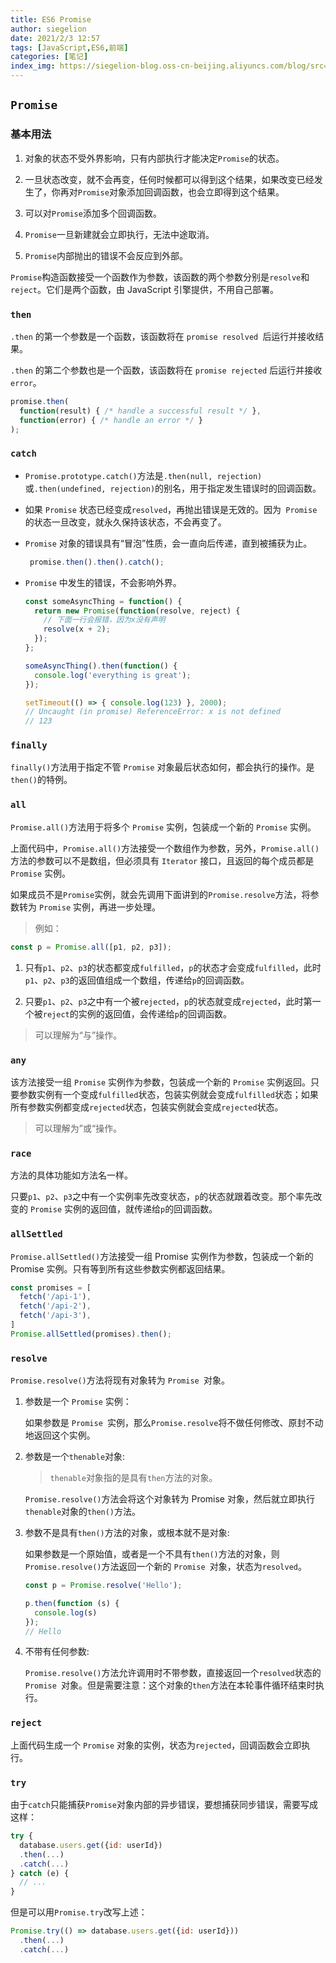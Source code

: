 ```yaml
---
title: ES6 Promise
author: siegelion
date: 2021/2/3 12:57
tags: [JavaScript,ES6,前端]
categories: [笔记]
index_img: https://siegelion-blog.oss-cn-beijing.aliyuncs.com/blog/src=http___201903.oss-cn-hangzhou.aliyuncs.com_js_900301-ec7ecc156a655d4fcf94361d71057e87.jpg&refer=http___201903.oss-cn-hangzhou.aliyuncs.webp
---
```




## `Promise`

### 基本用法

1. 对象的状态不受外界影响，只有内部执行才能决定`Promise`的状态。

2. 一旦状态改变，就不会再变，任何时候都可以得到这个结果，如果改变已经发生了，你再对`Promise`对象添加回调函数，也会立即得到这个结果。
3. 可以对`Promise`添加多个回调函数。

4. `Promise`一旦新建就会立即执行，无法中途取消。

5. `Promise`内部抛出的错误不会反应到外部。

`Promise`构造函数接受一个函数作为参数，该函数的两个参数分别是`resolve`和`reject`。它们是两个函数，由 JavaScript 引擎提供，不用自己部署。



###  `then`

`.then` 的第一个参数是一个函数，该函数将在 `promise resolved `后运行并接收结果。

`.then` 的第二个参数也是一个函数，该函数将在 `promise rejected` 后运行并接收 `error`。

```javascript
promise.then(
  function(result) { /* handle a successful result */ },
  function(error) { /* handle an error */ }
);
```



### `catch`

- `Promise.prototype.catch()`方法是`.then(null, rejection)`或`.then(undefined, rejection)`的别名，用于指定发生错误时的回调函数。

- 如果 `Promise` 状态已经变成`resolved`，再抛出错误是无效的。因为` Promise` 的状态一旦改变，就永久保持该状态，不会再变了。

- `Promise` 对象的错误具有“冒泡”性质，会一直向后传递，直到被捕获为止。

    ```javascript
     promise.then().then().catch();
    ```

- `Promise` 中发生的错误，不会影响外界。

    ```javascript
    const someAsyncThing = function() {
      return new Promise(function(resolve, reject) {
        // 下面一行会报错，因为x没有声明
        resolve(x + 2);
      });
    };
    
    someAsyncThing().then(function() {
      console.log('everything is great');
    });
    
    setTimeout(() => { console.log(123) }, 2000);
    // Uncaught (in promise) ReferenceError: x is not defined
    // 123
    ```

    

###  `finally`

`finally()`方法用于指定不管 `Promise` 对象最后状态如何，都会执行的操作。是`then()`的特例。



### `all`

`Promise.all()`方法用于将多个 `Promise` 实例，包装成一个新的 `Promise` 实例。

上面代码中，`Promise.all()`方法接受一个数组作为参数，另外，`Promise.all()`方法的参数可以不是数组，但必须具有 `Iterator` 接口，且返回的每个成员都是 `Promise` 实例。

如果成员不是`Promise`实例，就会先调用下面讲到的`Promise.resolve`方法，将参数转为 `Promise` 实例，再进一步处理。



> 例如：

```javascript
const p = Promise.all([p1, p2, p3]);
```

1. 只有`p1`、`p2`、`p3`的状态都变成`fulfilled`，`p`的状态才会变成`fulfilled`，此时`p1`、`p2`、`p3`的返回值组成一个数组，传递给`p`的回调函数。

2. 只要`p1`、`p2`、`p3`之中有一个被`rejected`，`p`的状态就变成`rejected`，此时第一个被`reject`的实例的返回值，会传递给`p`的回调函数。

> 可以理解为“与”操作。



### `any`

该方法接受一组 `Promise` 实例作为参数，包装成一个新的 `Promise` 实例返回。只要参数实例有一个变成`fulfilled`状态，包装实例就会变成`fulfilled`状态；如果所有参数实例都变成`rejected`状态，包装实例就会变成`rejected`状态。

> 可以理解为”或“操作。



### `race`

方法的具体功能如方法名一样。

只要`p1`、`p2`、`p3`之中有一个实例率先改变状态，`p`的状态就跟着改变。那个率先改变的 `Promise` 实例的返回值，就传递给`p`的回调函数。



### `allSettled`

`Promise.allSettled()`方法接受一组 Promise 实例作为参数，包装成一个新的 Promise 实例。只有等到所有这些参数实例都返回结果。

```javascript
const promises = [
  fetch('/api-1'),
  fetch('/api-2'),
  fetch('/api-3'),
]
Promise.allSettled(promises).then();
```



### `resolve`

`Promise.resolve()`方法将现有对象转为 `Promise `对象。

1. 参数是一个 `Promise` 实例：

    如果参数是 `Promise `实例，那么`Promise.resolve`将不做任何修改、原封不动地返回这个实例。

2. 参数是一个`thenable`对象:

    > `thenable`对象指的是具有`then`方法的对象。

    `Promise.resolve()`方法会将这个对象转为 Promise 对象，然后就立即执行`thenable`对象的`then()`方法。

3. 参数不是具有`then()`方法的对象，或根本就不是对象:

    如果参数是一个原始值，或者是一个不具有`then()`方法的对象，则`Promise.resolve()`方法返回一个新的 `Promise `对象，状态为`resolved`。

    ```javascript
    const p = Promise.resolve('Hello');
    
    p.then(function (s) {
      console.log(s)
    });
    // Hello
    ```

4. 不带有任何参数:

    `Promise.resolve()`方法允许调用时不带参数，直接返回一个`resolved`状态的 `Promise `对象。但是需要注意：这个对象的`then`方法在本轮事件循环结束时执行。



### `reject`

上面代码生成一个 `Promise` 对象的实例，状态为`rejected`，回调函数会立即执行。



### `try`

由于`catch`只能捕获`Promise`对象内部的异步错误，要想捕获同步错误，需要写成这样：

```javascript
try {
  database.users.get({id: userId})
  .then(...)
  .catch(...)
} catch (e) {
  // ...
}
```

但是可以用`Promise.try`改写上述：

```javascript
Promise.try(() => database.users.get({id: userId}))
  .then(...)
  .catch(...)
```

